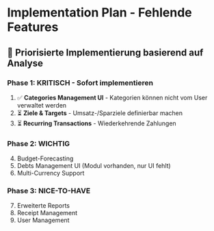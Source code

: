 # Implementation Plan - Fehlende Features

## 🎯 Priorisierte Implementierung basierend auf Analyse

### Phase 1: KRITISCH - Sofort implementieren
1. ✅ **Categories Management UI** - Kategorien können nicht vom User verwaltet werden
2. ⏳ **Ziele & Targets** - Umsatz-/Sparziele definierbar machen
3. ⏳ **Recurring Transactions** - Wiederkehrende Zahlungen

### Phase 2: WICHTIG
4. Budget-Forecasting
5. Debts Management UI (Modul vorhanden, nur UI fehlt)
6. Multi-Currency Support

### Phase 3: NICE-TO-HAVE
7. Erweiterte Reports
8. Receipt Management
9. User Management


